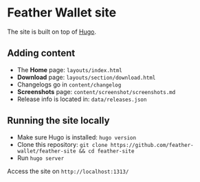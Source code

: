 # Feather Wallet site

The site is built on top of [Hugo](https://gohugo.io).

## Adding content

- The **Home** page: `layouts/index.html`
- **Download** page: `layouts/section/download.html`
- Changelogs go in `content/changelog`
- **Screenshots** page: `content/screenshot/screenshots.md`
- Release info is located in: `data/releases.json`

## Running the site locally

- Make sure Hugo is installed: `hugo version`
- Clone this repository: `git clone https://github.com/feather-wallet/feather-site && cd feather-site`
- Run `hugo server`

Access the site on `http://localhost:1313/`
